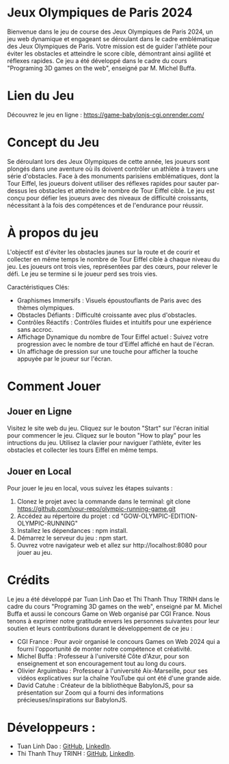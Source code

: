 # Jeux Olympiques de Paris 2024 
Bienvenue dans le jeu de course des Jeux Olympiques de Paris 2024, un jeu web dynamique et engageant se déroulant dans le cadre emblématique des Jeux Olympiques de Paris. Votre mission est de guider l'athlète pour éviter les obstacles et atteindre le score cible, démontrant ainsi agilité et réflexes rapides. Ce jeu a été développé dans le cadre du cours "Programing 3D games on the web", enseigné par M. Michel Buffa.

# Lien du Jeu
Découvrez le jeu en ligne : https://game-babylonjs-cgi.onrender.com/

# Concept du Jeu

Se déroulant lors des Jeux Olympiques de cette année, les joueurs sont plongés dans une aventure où ils doivent contrôler un athlète à travers une série d'obstacles. Face à des monuments parisiens emblématiques, dont la Tour Eiffel, les joueurs doivent utiliser des réflexes rapides pour sauter par-dessus les obstacles et atteindre le nombre de Tour Eiffel cible. Le jeu est conçu pour défier les joueurs avec des niveaux de difficulté croissants, nécessitant à la fois des compétences et de l'endurance pour réussir.

# À propos du jeu 

L'objectif est d'éviter les obstacles jaunes sur la route et de courir et collecter en même temps le nombre de Tour Eiffel cible à chaque niveau du jeu. Les joueurs ont trois vies, représentées par des cœurs, pour relever le défi. Le jeu se termine si le joueur perd ses trois vies.

Caractéristiques Clés: 
+ Graphismes Immersifs : Visuels époustouflants de Paris avec des thèmes olympiques.
+ Obstacles Défiants : Difficulté croissante avec plus d'obstacles.
+ Contrôles Réactifs : Contrôles fluides et intuitifs pour une expérience sans accroc.
+ Affichage Dynamique du nombre de Tour Eiffel actuel : Suivez votre progression avec le nombre de tour d'Eiffel affiché en haut de l'écran.
+ Un affichage de pression sur une touche pour afficher la touche appuyée par le joueur sur l'écran.

# Comment Jouer
## Jouer en Ligne
Visitez le site web du jeu.
Cliquez sur le bouton "Start" sur l'écran initial pour commencer le jeu.
Cliquez sur le bouton "How to play" pour les intructions du jeu.
Utilisez la clavier pour naviguer l'athlète, éviter les obstacles et collecter les tours Eiffel en même temps.

## Jouer en Local
Pour jouer le jeu en local, vous suivez les étapes suivants : 
1) Clonez le projet avec la commande dans le terminal: git clone https://github.com/your-repo/olympic-running-game.git
2) Accédez au répertoire du projet : cd "GOW-OLYMPIC-EDITION-OLYMPIC-RUNNING"
3) Installez les dépendances : npm install.
4) Démarrez le serveur du jeu : npm start.
5) Ouvrez votre navigateur web et allez sur http://localhost:8080 pour jouer au jeu.

# Crédits

Le jeu a été développé par Tuan Linh Dao et  Thi Thanh Thuy TRINH  dans le cadre du cours "Programing 3D games on the web", enseigné par M. Michel Buffa et aussi le concours Game on Web organisé par CGI France. Nous tenons à exprimer notre gratitude envers les personnes suivantes pour leur soutien et leurs contributions durant le développement de ce jeu :

+ CGI France : Pour avoir organisé le concours Games on Web 2024 qui a fourni l'opportunité de monter notre compétence et créativité.
+ Michel Buffa : Professeur à l'université Côte d'Azur, pour son enseignement et son encouragement tout au long du cours.
+ Olivier Arguimbau : Professeur à l'université Aix-Marseille, pour ses vidéos explicatives sur la chaîne YouTube qui ont été d'une grande aide.
+ David Catuhe : Créateur de la bibliothèque BabylonJS, pour sa présentation sur Zoom qui a fourni des informations précieuses/inspirations sur BabylonJS.
    

# Développeurs :

+ Tuan Linh Dao : [GitHub](https://github.com/Linhkobe), [LinkedIn](www.linkedin.com/in/tuan-linh-dao).
+ Thi Thanh Thuy TRINH : [GitHub](https://github.com/mythy203), [LinkedIn](https://www.linkedin.com/in/thi-thanh-thuy-trinh-188112178/).
